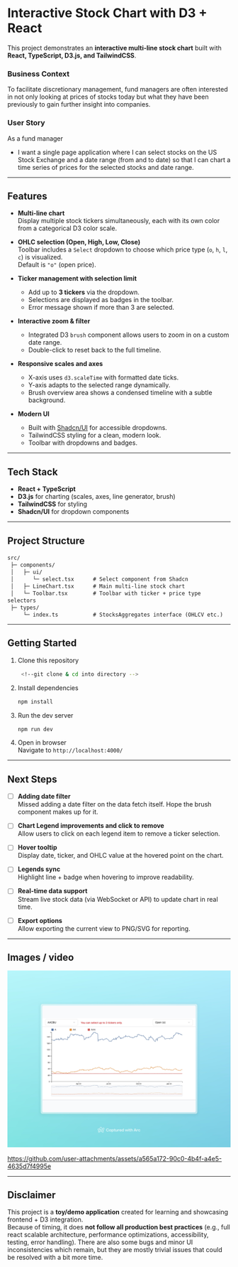 # Interactive Stock Chart with D3 + React

This project demonstrates an **interactive multi-line stock chart** built with **React, TypeScript, D3.js, and TailwindCSS**.

### Business Context

To facilitate discretionary management, fund managers are often interested in not only looking at
prices of stocks today but what they have been previously to gain further insight into companies.

### User Story

As a fund manager

- I want a single page application where I can select stocks on the US Stock Exchange and a date range (from and to date) so that I can chart a time series of prices for the selected stocks and date range.

---

## Features

- **Multi-line chart**  
  Display multiple stock tickers simultaneously, each with its own color from a categorical D3 color scale.

- **OHLC selection (Open, High, Low, Close)**  
  Toolbar includes a `Select` dropdown to choose which price type (`o`, `h`, `l`, `c`) is visualized.  
  Default is `"o"` (open price).

- **Ticker management with selection limit**

  - Add up to **3 tickers** via the dropdown.
  - Selections are displayed as badges in the toolbar.
  - Error message shown if more than 3 are selected.

- **Interactive zoom & filter**

  - Integrated D3 `brush` component allows users to zoom in on a custom date range.
  - Double-click to reset back to the full timeline.

- **Responsive scales and axes**

  - X-axis uses `d3.scaleTime` with formatted date ticks.
  - Y-axis adapts to the selected range dynamically.
  - Brush overview area shows a condensed timeline with a subtle background.

- **Modern UI**
  - Built with [Shadcn/UI](https://ui.shadcn.com/) for accessible dropdowns.
  - TailwindCSS styling for a clean, modern look.
  - Toolbar with dropdowns and badges.

---

## Tech Stack

- **React + TypeScript**
- **D3.js** for charting (scales, axes, line generator, brush)
- **TailwindCSS** for styling
- **Shadcn/UI** for dropdown components

---

## Project Structure

```
src/
 ├─ components/
 │   ├─ ui/
 │      └─ select.tsx      # Select component from Shadcn
 │   ├─ LineChart.tsx      # Main multi-line stock chart
 │   └─ Toolbar.tsx        # Toolbar with ticker + price type selectors
 ├─ types/
     └─ index.ts           # StocksAggregates interface (OHLCV etc.)
```

---

## Getting Started

1. Clone this repository

   ```bash
    <!--git clone & cd into directory -->
   ```

2. Install dependencies

   ```bash
   npm install
   ```

3. Run the dev server

   ```bash
   npm run dev
   ```

4. Open in browser  
   Navigate to `http://localhost:4000/`

---

## Next Steps

- [ ] **Adding date filter**  
       Missed adding a date filter on the data fetch itself. Hope the brush component makes up for it.

- [ ] **Chart Legend improvements and click to remove**  
       Allow users to click on each legend item to remove a ticker selection.

- [ ] **Hover tooltip**  
       Display date, ticker, and OHLC value at the hovered point on the chart.

- [ ] **Legends sync**  
       Highlight line + badge when hovering to improve readability.

- [ ] **Real-time data support**  
       Stream live stock data (via WebSocket or API) to update chart in real time.

- [ ] **Export options**  
       Allow exporting the current view to PNG/SVG for reporting.

---

## Images / video

![](./assets/app-image.jpeg)


https://github.com/user-attachments/assets/a565a172-90c0-4b4f-a4e5-4635d7f4995e


---

## Disclaimer

This project is a **toy/demo application** created for learning and showcasing frontend + D3 integration.  
Because of timing, it does **not follow all production best practices** (e.g., full react scalable architecture, performance optimizations, accessibility, testing, error handling).
There are also some bugs and minor UI inconsistencies which remain, but they are mostly trivial issues that could be resolved with a bit more time.
